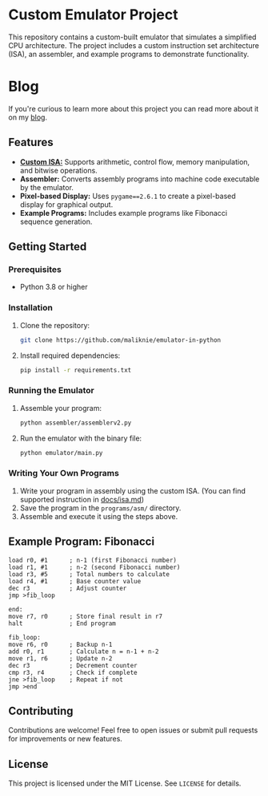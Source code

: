 # Custom Emulator Project

This repository contains a custom-built emulator that simulates a simplified CPU architecture. The project includes a custom instruction set architecture (ISA), an assembler, and example programs to demonstrate functionality.

# Blog
If you're curious to learn more about this project you can read more about it on my [blog](https://malik.lilo.page/posts/grH24N8Lll/).

## Features

- [**Custom ISA:**](docs/isa.md) Supports arithmetic, control flow, memory manipulation, and bitwise operations.
- **Assembler:** Converts assembly programs into machine code executable by the emulator.
- **Pixel-based Display:** Uses `pygame==2.6.1` to create a pixel-based display for graphical output.
- **Example Programs:** Includes example programs like Fibonacci sequence generation.

## Getting Started

### Prerequisites

- Python 3.8 or higher

### Installation

1. Clone the repository:
   ```bash
   git clone https://github.com/maliknie/emulator-in-python
   ```

2. Install required dependencies:
   ```bash
   pip install -r requirements.txt
   ```

### Running the Emulator

1. Assemble your program:
   ```bash
   python assembler/assemblerv2.py
   ```

2. Run the emulator with the binary file:
   ```bash
   python emulator/main.py
   ```

### Writing Your Own Programs

1. Write your program in assembly using the custom ISA. (You can find supported instruction in [docs/isa.md](docs/isa.md))
2. Save the program in the `programs/asm/` directory.
3. Assemble and execute it using the steps above.

## Example Program: Fibonacci

```assembly
load r0, #1      ; n-1 (first Fibonacci number)
load r1, #1      ; n-2 (second Fibonacci number)
load r3, #5      ; Total numbers to calculate
load r4, #1      ; Base counter value
dec r3           ; Adjust counter
jmp >fib_loop

end:
move r7, r0      ; Store final result in r7
halt             ; End program

fib_loop:
move r6, r0      ; Backup n-1
add r0, r1       ; Calculate n = n-1 + n-2
move r1, r6      ; Update n-2
dec r3           ; Decrement counter
cmp r3, r4       ; Check if complete
jne >fib_loop    ; Repeat if not
jmp >end
```

## Contributing

Contributions are welcome! Feel free to open issues or submit pull requests for improvements or new features.

## License

This project is licensed under the MIT License. See `LICENSE` for details.
